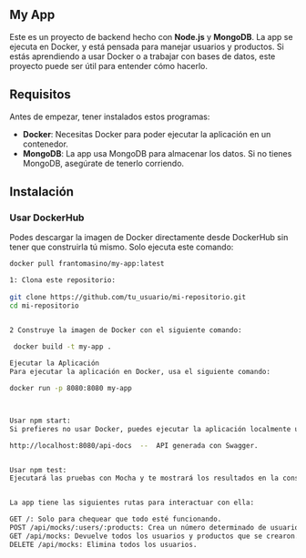 ## My App

Este es un proyecto de backend hecho con **Node.js** y **MongoDB**. La app se ejecuta en Docker, y está pensada para manejar usuarios y productos. Si estás aprendiendo a usar Docker o a trabajar con bases de datos, este proyecto puede ser útil para entender cómo hacerlo.

## Requisitos

Antes de empezar, tener instalados estos programas:

- **Docker**: Necesitas Docker para poder ejecutar la aplicación en un contenedor.
- **MongoDB**: La app usa MongoDB para almacenar los datos. Si no tienes MongoDB, asegúrate de tenerlo corriendo.

## Instalación

### Usar DockerHub

Podes descargar la imagen de Docker directamente desde DockerHub sin tener que construirla tú mismo. Solo ejecuta este comando:

```bash
docker pull frantomasino/my-app:latest

1: Clona este repositorio: 
 
git clone https://github.com/tu_usuario/mi-repositorio.git
cd mi-repositorio


2 Construye la imagen de Docker con el siguiente comando:
 
 docker build -t my-app .

Ejecutar la Aplicación
Para ejecutar la aplicación en Docker, usa el siguiente comando:

docker run -p 8080:8080 my-app



Usar npm start: 
Si prefieres no usar Docker, puedes ejecutar la aplicación localmente usando Node.js y MongoDB.: npm start

http://localhost:8080/api-docs  --  API generada con Swagger. 


Usar npm test: 
Ejecutará las pruebas con Mocha y te mostrará los resultados en la consola.: npm test


La app tiene las siguientes rutas para interactuar con ella:

GET /: Solo para chequear que todo esté funcionando.
POST /api/mocks/:users/:products: Crea un número determinado de usuarios y productos en la base de datos.
GET /api/mocks: Devuelve todos los usuarios y productos que se crearon.
DELETE /api/mocks: Elimina todos los usuarios.
